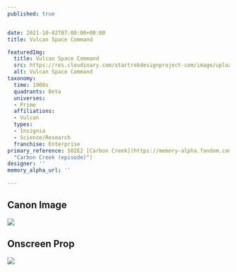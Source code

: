 ```yaml
---
published: true


date: 2021-10-02T07:00:00+00:00
title: Vulcan Space Command

featuredImg:
  title: Vulcan Space Command
  src: https://res.cloudinary.com/startrekdesignproject-com/image/upload/v1634263804/Vulcan-Space-Command_cts0vp.png
  alt: Vulcan Space Command
taxonomy:
  time: 1900s
  quadrants: Beta
  universes:
  - Prime
  affiliations:
  - Vulcan
  types:
  - Insignia
  - Science/Research
  franchise: Enterprise
primary_reference: S02E2 [Carbon Creek](https://memory-alpha.fandom.com/wiki/Carbon_Creek_(episode)
  "Carbon Creek (episode)")
designer: ''
memory_alpha_url: ''

---
```

## Canon Image

![](https://res.cloudinary.com/startrekdesignproject-com/image/upload/v1633379562/Vulcan-space-command-Carbon-Creek-_1.jpg)

## Onscreen Prop

![](https://res.cloudinary.com/startrekdesignproject-com/image/upload/v1633382224/VulcanSpaceCommand-Prop.jpg)